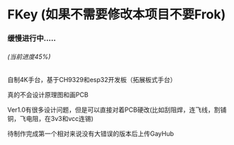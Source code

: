 # FKey (如果不需要修改本项目不要Frok)

### 缓慢进行中.....
###### (当前进度45%)

自制4K手台，基于CH9329和esp32开发板（拓展板式手台）

真的不会设计原理图和画PCB

Ver1.0有很多设计问题，但是可以直接对着PCB硬改(比如刮阻焊，连飞线，割铺铜，飞电阻，在3v3和vcc连锡)

待制作完成第一个相对来说没有大错误的版本后上传GayHub
